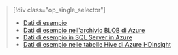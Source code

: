 > [!div class="op_single_selector"]
> * [Dati di esempio](../articles/machine-learning/machine-learning-data-science-sample-data.md)
> * [Dati di esempio nell'archivio BLOB di Azure](../articles/machine-learning/machine-learning-data-science-sample-data-blob.md)
> * [Dati di esempio in SQL Server in Azure](../articles/machine-learning/machine-learning-data-science-sample-data-sql-server.md)
> * [Dati di esempio nelle tabelle Hive di Azure HDInsight](../articles/machine-learning/machine-learning-data-science-sample-data-hive.md)
> 
> 



<!--HONumber=Nov16_HO3-->


